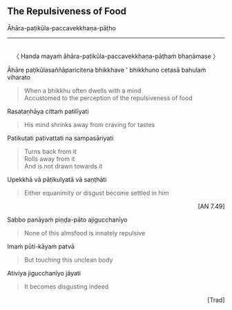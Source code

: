 ## The Repulsiveness of Food<a id="repulsiveness-of-food"></a>
Āhāra-paṭikūla-paccavekkhaṇa-pāṭho

---
<br>

<center>
〈 Handa mayaṁ āhāra-paṭikūla-paccavekkhaṇa-pāṭhaṁ bhaṇāmase 〉
</center>

Āhāre paṭikūlasaññāparicitena bhikkhave <span class="breathmark">'</span> bhikkhuno cetasā bahulaṁ viharato

<div class="english">

> When a bhikkhu often dwells with a mind\
> Accustomed to the perception of the repulsiveness of food

</div>

Rasataṇhāya cittaṁ patilīyati

<div class="english">

> His mind shrinks away from craving for tastes

</div>

Patikuṭati pativattati na sampasāriyati

<div class="english">

> Turns back from it\
> Rolls away from it\
> And is not drawn towards it

</div>

Upekkhā vā pāṭikulyatā vā saṇṭhāti

<div class="english">

> Either equanimity or disgust become settled in him

</div>

<p style="text-align:right;">[AN 7.49]</p>

Sabbo panāyaṁ piṇḍa-pāto ajigucchanīyo

<div class="english">

> None of this almsfood is innately repulsive

</div>

Imaṁ pūti-kāyaṁ patvā

<div class="english">

> But touching this unclean body

</div>

Ativiya jigucchanīyo jāyati

<div class="english">

> It becomes disgusting indeed

</div>

<p style="text-align:right;">[Trad]</p>
